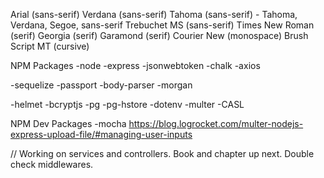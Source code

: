 Arial (sans-serif)
Verdana (sans-serif)
Tahoma (sans-serif) - Tahoma, Verdana, Segoe, sans-serif
Trebuchet MS (sans-serif)
Times New Roman (serif)
Georgia (serif)
Garamond (serif)
Courier New (monospace)
Brush Script MT (cursive)

NPM Packages
-node
-express
-jsonwebtoken
-chalk
-axios
<!-- -knex -->
-sequelize
-passport
-body-parser
-morgan
<!-- -lodash -->
<!-- -moment -->
-helmet
-bcryptjs
-pg
-pg-hstore
-dotenv
-multer
-CASL


NPM Dev Packages
-mocha
https://blog.logrocket.com/multer-nodejs-express-upload-file/#managing-user-inputs

// Working on services and controllers. Book and chapter up next. Double check middlewares. 